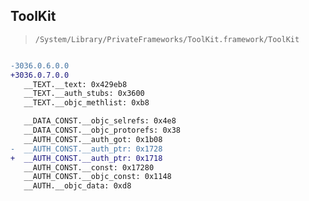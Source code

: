 ## ToolKit

> `/System/Library/PrivateFrameworks/ToolKit.framework/ToolKit`

```diff

-3036.0.6.0.0
+3036.0.7.0.0
   __TEXT.__text: 0x429eb8
   __TEXT.__auth_stubs: 0x3600
   __TEXT.__objc_methlist: 0xb8

   __DATA_CONST.__objc_selrefs: 0x4e8
   __DATA_CONST.__objc_protorefs: 0x38
   __AUTH_CONST.__auth_got: 0x1b08
-  __AUTH_CONST.__auth_ptr: 0x1728
+  __AUTH_CONST.__auth_ptr: 0x1718
   __AUTH_CONST.__const: 0x17280
   __AUTH_CONST.__objc_const: 0x1148
   __AUTH.__objc_data: 0xd8

```
